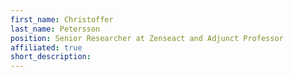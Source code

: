 ```yaml
---
first_name: Christoffer
last_name: Petersson
position: Senior Researcher at Zenseact and Adjunct Professor
affiliated: true
short_description:
---
```


